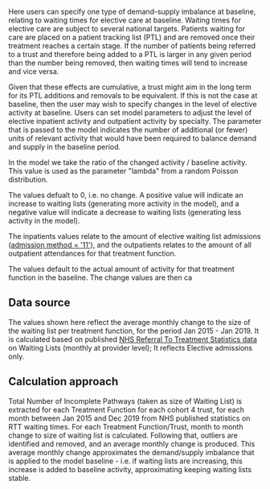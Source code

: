 Here users can specify one type of demand-supply imbalance at baseline, relating
to waiting times for elective care at baseline. Waiting times for elective care
are subject to several national targets. Patients waiting for care are placed
on a patient tracking list (PTL) and are removed once their treatment reaches a
certain stage. If the number of patients being referred to a trust and
therefore being added to a PTL is larger in any given period than the number
being removed, then waiting times will tend to increase and vice versa.

Given that these effects are cumulative, a trust might aim in the long term for
its PTL additions and removals to be equivalent. If this is not the case at
baseline, then the user may wish to specify changes in the level of elective
activity at baseline. Users can set model parameters to adjust the level of
elective inpatient activity and outpatient activity by specialty. The parameter
that is passed to the model indicates the number of additional (or fewer) units
of relevant activity that would have been required to balance demand and supply
in the baseline period.

In the model we take the ratio of the changed activity / baseline activity.
This value is used as the parameter "lambda" from a random Poisson distribution.

The values defualt to 0, i.e. no change. A positive value will indicate an
increase to waiting lists (generating more activity in the model), and a
negative value will indicate a decrease to waiting lists (generating less
activity in the model).

The inpatients values relate to the amount of elective waiting list admissions
([admission method = '11'][1]), and the outpatients relates to the amount of all
outpatient attendances for that treatment function.

[1]: https://www.datadictionary.nhs.uk/attributes/admission_method.html

The values default to the actual amount of activity for that treatment function
in the baseline. The change values are then ca

## Data source

The values shown here reflect the average monthly change to the size of the
waiting list per treatment function, for the period Jan 2015 - Jan 2019. It is
calculated based on published [NHS Referral To Treatment Statistics data][2] on
Waiting Lists (monthly at provider level); It reflects Elective admissions only. 

[2]: https://www.england.nhs.uk/statistics/statistical-work-areas/rtt-waiting-times/

## Calculation approach

Total Number of Incomplete Pathways (taken as size of Waiting List) is extracted
for each Treatment Function for each cohort 4 trust, for each month between Jan
2015 and Dec 2019 from NHS published statistics on RTT waiting times. For each
Treatment Function/Trust, month to month change to size of waiting list is
calculated. Following that, outliers are identified and removed, and an average
monthly change is produced. This average monthly change approximates the
demand/supply imbalance that is applied to the model baseline - i.e. if waiting
lists are increasing, this increase is added to baseline activity, approximating
keeping waiting lists stable.
